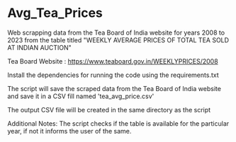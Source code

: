 # Avg_Tea_Prices
Web scrapping data from the Tea Board of India website for years 2008 to 2023 from the table titled "WEEKLY AVERAGE PRICES OF TOTAL TEA SOLD AT INDIAN AUCTION"

Tea Board Website : https://www.teaboard.gov.in/WEEKLYPRICES/2008

Install the dependencies for running the code using the requirements.txt

The script will save the scraped data from the Tea Board of India website and save it in a CSV fill named 'tea_avg_price.csv'

The output CSV file will be created in the same directory as the script

Additional Notes:
The script checks if the table is available for the particular year, if not it informs the user of the same.

